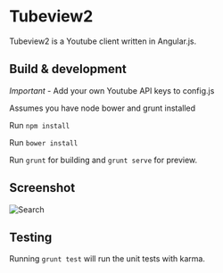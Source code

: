 # Tubeview2

Tubeview2 is a Youtube client written in Angular.js.

## Build & development

*Important* - Add your own Youtube API keys to config.js

Assumes you have node bower and grunt installed

Run `npm install`

Run `bower install`

Run `grunt` for building and `grunt serve` for preview.

## Screenshot

![Search](http://i.imgur.com/peSsFdL.png?1)

## Testing

Running `grunt test` will run the unit tests with karma.
